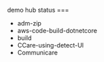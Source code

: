 demo hub status === 
* adm-zip
* aws-code-build-dotnetcore
* build
* CCare-using-detect-UI
* Communicare
